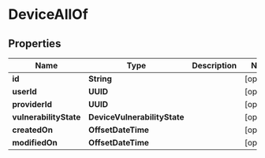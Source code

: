 

# DeviceAllOf


## Properties

Name | Type | Description | Notes
------------ | ------------- | ------------- | -------------
**id** | **String** |  |  [optional]
**userId** | **UUID** |  |  [optional]
**providerId** | **UUID** |  |  [optional]
**vulnerabilityState** | **DeviceVulnerabilityState** |  |  [optional]
**createdOn** | **OffsetDateTime** |  |  [optional]
**modifiedOn** | **OffsetDateTime** |  |  [optional]



